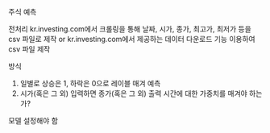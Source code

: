 주식 예측

전처리
kr.investing.com에서 크롤링을 통해 날짜, 시가, 종가, 최고가, 최저가 등을 csv 파일로 제작
or
kr.investing.com에서 제공하는 데이터 다운로드 기능 이용하여 csv 파일 제작

방식
1. 일별로 상승은 1, 하락은 0으로 레이블 매겨 예측
2. 시가(혹은 그 외) 입력하면 종가(혹은 그 외) 출력
시간에 대한 가중치를 매겨야 하는가?

모델
설정해야 함
